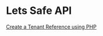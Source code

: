 <h1>Lets Safe API</h1>

<a href="https://github.com/LetsSafe/api/blob/master/post_reference.php">Create a Tenant Reference using PHP</a>